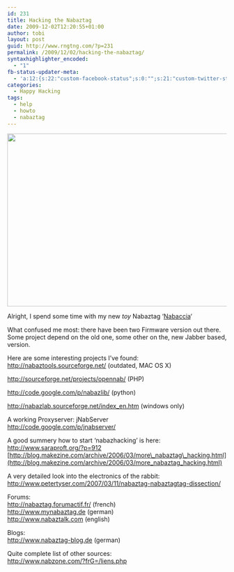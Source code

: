 ```yaml
---
id: 231
title: Hacking the Nabaztag
date: 2009-12-02T12:20:55+01:00
author: tobi
layout: post
guid: http://www.rngtng.com/?p=231
permalink: /2009/12/02/hacking-the-nabaztag/
syntaxhighlighter_encoded:
  - "1"
fb-status-updater-meta:
  - 'a:12:{s:22:"custom-facebook-status";s:0:"";s:21:"custom-twitter-status";s:0:"";s:21:"custom-myspace-status";s:0:"";s:19:"custom-myspace-mood";s:0:"";s:25:"fb-push-as-profile-status";s:0:"";s:23:"fb-push-as-profile-link";s:0:"";s:23:"fb-push-as-page1-status";s:0:"";s:21:"fb-push-as-page1-link";s:0:"";s:14:"fb-share-image";s:0:"";s:7:"tw-push";s:0:"";s:7:"ms-push";s:0:"";s:4:"push";s:0:"";}'
categories:
  - Happy Hacking
tags:
  - help
  - howto
  - nabaztag
---
```

<p style="text-align: center">
  <img class="aligncenter size-full wp-image-446" src="http://www.rngtng.com/files/2010/09/nabaztag.png" alt="" width="583" height="397" srcset="http://www.rngtng.com/files/2010/09/nabaztag.png 971w, http://www.rngtng.com/files/2010/09/nabaztag-300x204.png 300w" sizes="(max-width: 583px) 100vw, 583px" />
</p>

Alright, I spend some time with my new _toy_ Nabaztag &#8216;[Nabaccia](http://twitter.com/nabaccia)&#8216;

What confused me most: there have been two Firmware version out there. Some project depend on the old one, some other on the, new Jabber based, version. 

Here are some interesting projects I&#8217;ve found:  
<http://nabaztools.sourceforge.net/> (outdated, MAC OS X)

<http://sourceforge.net/projects/opennab/> (PHP)

<http://code.google.com/p/nabazlib/> (python)

<http://nabazlab.sourceforge.net/index_en.htm> (windows only)

A working Proxyserver: jNabServer  
<http://code.google.com/p/jnabserver/>

A good summery how to start &#8216;nabazhacking&#8217; is here:  
<http://www.saraproft.org/?p=912>  
[http://blog.makezine.com/archive/2006/03/more\_nabaztag\_hacking.html](http://blog.makezine.com/archive/2006/03/more_nabaztag_hacking.html)

A very detailed look into the electronics of the rabbit:  
<http://www.petertyser.com/2007/03/11/nabaztag-nabaztagtag-dissection/>

Forums:  
<http://nabaztag.forumactif.fr/> (french)  
<http://www.mynabaztag.de> (german)  
<http://www.nabaztalk.com> (english)

Blogs:  
<http://www.nabaztag-blog.de> (german)

Quite complete list of other sources:  
<http://www.nabzone.com/?frG=/liens.php>